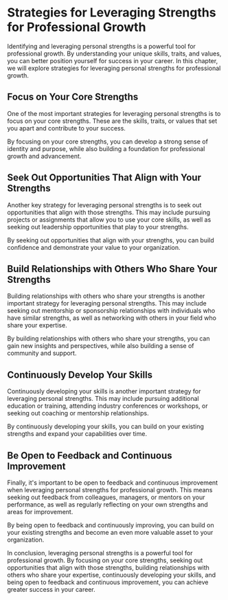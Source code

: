 Strategies for Leveraging Strengths for Professional Growth
==========================================================================================================

Identifying and leveraging personal strengths is a powerful tool for professional growth. By understanding your unique skills, traits, and values, you can better position yourself for success in your career. In this chapter, we will explore strategies for leveraging personal strengths for professional growth.

Focus on Your Core Strengths
----------------------------

One of the most important strategies for leveraging personal strengths is to focus on your core strengths. These are the skills, traits, or values that set you apart and contribute to your success.

By focusing on your core strengths, you can develop a strong sense of identity and purpose, while also building a foundation for professional growth and advancement.

Seek Out Opportunities That Align with Your Strengths
-----------------------------------------------------

Another key strategy for leveraging personal strengths is to seek out opportunities that align with those strengths. This may include pursuing projects or assignments that allow you to use your core skills, as well as seeking out leadership opportunities that play to your strengths.

By seeking out opportunities that align with your strengths, you can build confidence and demonstrate your value to your organization.

Build Relationships with Others Who Share Your Strengths
--------------------------------------------------------

Building relationships with others who share your strengths is another important strategy for leveraging personal strengths. This may include seeking out mentorship or sponsorship relationships with individuals who have similar strengths, as well as networking with others in your field who share your expertise.

By building relationships with others who share your strengths, you can gain new insights and perspectives, while also building a sense of community and support.

Continuously Develop Your Skills
--------------------------------

Continuously developing your skills is another important strategy for leveraging personal strengths. This may include pursuing additional education or training, attending industry conferences or workshops, or seeking out coaching or mentorship relationships.

By continuously developing your skills, you can build on your existing strengths and expand your capabilities over time.

Be Open to Feedback and Continuous Improvement
----------------------------------------------

Finally, it's important to be open to feedback and continuous improvement when leveraging personal strengths for professional growth. This means seeking out feedback from colleagues, managers, or mentors on your performance, as well as regularly reflecting on your own strengths and areas for improvement.

By being open to feedback and continuously improving, you can build on your existing strengths and become an even more valuable asset to your organization.

In conclusion, leveraging personal strengths is a powerful tool for professional growth. By focusing on your core strengths, seeking out opportunities that align with those strengths, building relationships with others who share your expertise, continuously developing your skills, and being open to feedback and continuous improvement, you can achieve greater success in your career.
